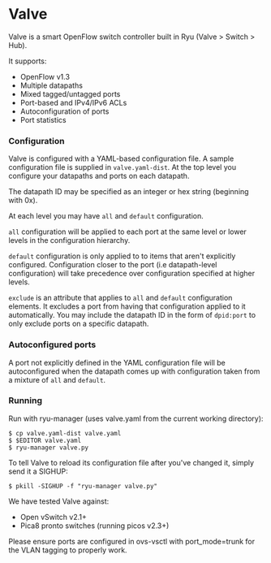 # Valve

Valve is a smart OpenFlow switch controller built in Ryu (Valve > Switch > Hub).

It supports:
 * OpenFlow v1.3
 * Multiple datapaths
 * Mixed tagged/untagged ports
 * Port-based and IPv4/IPv6 ACLs
 * Autoconfiguration of ports
 * Port statistics

### Configuration

Valve is configured with a YAML-based configuration file. A sample configuration file is supplied in `valve.yaml-dist`. At the top level you configure your datapaths and ports on each datapath.

The datapath ID may be specified as an integer or hex string (beginning with 0x).

At each level you may have `all` and `default` configuration.

`all` configuration will be applied to each port at the same level or lower levels in the configuration hierarchy.

`default` configuration is only applied to to items that aren't explicitly configured. Configuration closer to the port (i.e datapath-level configuration) will take precedence over configuration specified at higher levels.

`exclude` is an attribute that applies to `all` and `default` configuration elements. It excludes a port from having that configuration applied to it automatically. You may include the datapath ID in the form of `dpid:port` to only exclude ports on a specific datapath.

### Autoconfigured ports

A port not explicitly defined in the YAML configuration file will be autoconfigured when the datapath comes up with configuration taken from a mixture of `all` and `default`.

### Running

Run with ryu-manager (uses valve.yaml from the current working directory):

```
$ cp valve.yaml-dist valve.yaml
$ $EDITOR valve.yaml
$ ryu-manager valve.py
```

To tell Valve to reload its configuration file after you've changed it, simply send it a SIGHUP:

```
$ pkill -SIGHUP -f "ryu-manager valve.py"
```

We have tested Valve against:
 * Open vSwitch v2.1+
 * Pica8 pronto switches (running picos v2.3+)

Please ensure ports are configured in ovs-vsctl with port_mode=trunk for the VLAN tagging to properly work.
